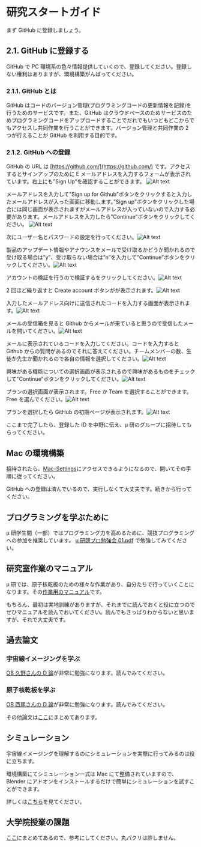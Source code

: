 # 研究スタートガイド

まず GitHub に登録しましょう。

## 2.1. GitHub に登録する

GitHub で PC 環境系の色々情報提供していくので、登録してください。登録しない権利はありますが、環境構築がんばってください。

### 2.1.1. GitHub とは

GitHub はコードのバージョン管理(プログラミングコードの更新情報を記録)を行うためのサービスです。また、GitHub はクラウドベースのためサービスのためプログラミングコードをアップロードすることでだれでもいつどもどこからでもアクセスし共同作業を行うことができます。バージョン管理と共同作業の 2 つが行えることが GitHub を利用する目的です。

### 2.1.2. GitHub への登録

GitHub の URL は [https://github.com/](https://github.com/) です。アクセスするとサインアップのために E メールアドレスを入力するフォームが表示されています。右上にも”Sign Up”を確認することができます。
![Alt text](https://reffect.co.jp/wp-content/uploads/2020/08/github-2023-1-1024x738.png)

メールアドレスを入力して”Sign up for Github”ボタンをクリックすると入力したメールアドレスが入った画面に移動します。”Sign up”ボタンをクリックした場合には同じ画面が表示されますがメールアドレスが入っていないので入力する必要があります。メールアドレスを入力したら”Continue”ボタンをクリックしてください。
![Alt text](https://reffect.co.jp/wp-content/uploads/2020/08/github-2022-6-1024x660.png)

次にユーザー名とパスワードの設定を行ってください。![Alt text](https://reffect.co.jp/wp-content/uploads/2020/08/github-2022-8-1024x660.png)

製品のアップデート情報やアナウンスをメールで受け取るかどうか聞かれるので受け取る場合は”y”、受け取らない場合は”n”を入力して”Continue”ボタンをクリックしてください。![Alt text](https://reffect.co.jp/wp-content/uploads/2020/08/github-2022-9-1024x660.png)

アカウントの検証を行うので検証するをクリックしてください。![Alt text](https://reffect.co.jp/wp-content/uploads/2020/08/github-2022-10-1024x660.png)

2 回ほど繰り返すと Create account ボタンがが表示されます。![Alt text](https://reffect.co.jp/wp-content/uploads/2020/08/github-2022-12-1024x660.png)

入力したメールアドレス向けに送信されたコードを入力する画面が表示されます。![Alt text](https://reffect.co.jp/wp-content/uploads/2020/08/github-2022-13.png)

メールの受信箱を見ると Github からメールが来ていると思うので受信したメールを開いてください。![Alt text](https://reffect.co.jp/wp-content/uploads/2020/08/github-2022-14-1024x628.png)

メールに表示されているコードを入力してください。コードを入力すると Github からの質問があるのでそれに答えてください。チームメンバーの数、生徒か先生か聞かれるので各自の情報を選択してください。![Alt text](https://reffect.co.jp/wp-content/uploads/2020/08/github-2022-15-1024x660.png)

興味がある機能についての選択画面が表示されるので興味があるものをチェックして”Continue”ボタンをクリックしてください。![Alt text](https://reffect.co.jp/wp-content/uploads/2020/08/github-2022-16-1024x752.png)

プランの選択画面が表示されます。Free か Team を選択することができます。Free を選んでください。![Alt text](https://reffect.co.jp/wp-content/uploads/2020/08/github-2022-17-1024x752.png)

プランを選択したら GitHub の初期ページが表示されます。![Alt text](https://reffect.co.jp/wp-content/uploads/2020/08/github-2022-18-1024x752.png)

ここまで完了したら、登録した ID を中野に伝え、μ 研のグループに招待してもらってください。

## Mac の環境構築

招待されたら、[Mac-Settings](https://github.com/nagoya-mulab/mac-settings)にアクセスできるようになるので、開いてその手順に従ってください。

GitHub への登録は済んでいるので、実行しなくて大丈夫です。続きから行ってください。

## プログラミングを学ぶために

μ 研学生間（一部）ではプログラミング力を高めるために、競技プログラミングへの参加を推奨しています。
[μ 研競プロ勉強会 01.pdf](https://github.com/nagoya-mulab/kyopro/blob/main/%CE%BC%E7%A0%94%E7%AB%B6%E3%83%97%E3%83%AD%E5%8B%89%E5%BC%B7%E4%BC%9A01..pdf)
で勉強してみてください。

## 研究室作業のマニュアル

μ 研では、原子核乾板のための様々な作業があり、自分たちで行っていくことになります。その[作業用のマニュアル](https://github.com/nagoya-mulab/manual)です。

もちろん、最初は実地訓練がありますが、それまでに読んでおくと役に立つのでぜひマニュアルを読んでおいてください。読んでもさっぱりわからないと思いますが、それで大丈夫です。

## 過去論文

### 宇宙線イメージングを学ぶ

[OB 久野さんの D 論](https://github.com/nagoya-mulab/paper/blob/main/%E4%B9%85%E9%87%8ED%E8%AB%96%E6%9C%80%E7%B5%82%E7%89%88.pdf)が非常に勉強になります。読んでみてください。

### 原子核乾板を学ぶ

[OB 西尾さんの D 論](https://github.com/nagoya-mulab/paper/blob/main/%E8%A5%BF%E5%B0%BED%E8%AB%96%E6%9C%80%E7%B5%82%E7%89%88-%E5%9C%A7%E7%B8%AE.pdf)が非常に勉強になります。読んでみてください。

その他論文は[ここ](https://github.com/nagoya-mulab/paper/tree/main)にまとめてあります。

## シミュレーション

宇宙線イメージングを理解するのにシミュレーションを実際に行ってみるのは役に立ちます。

環境構築にてシミュレーション一式は Mac にて整備されていますので、Blender にアドオンをインストールするだけで簡単にシミュレーションを試すことができます。

詳しくは[こちら](https://github.com/nagoya-mulab/cpp_simulation)を見てください。

## 大学院授業の課題

[ここ](https://github.com/nagoya-mulab/kadai)にまとめてあるので、参考にしてください。丸パクリは許しません。
